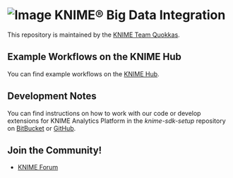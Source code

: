 # ![Image](https://www.knime.com/files/knime_logo_github_40x40_4layers.png) KNIME® Big Data Integration

This repository is maintained by the [KNIME Team Quokkas](mailto:scrum-bd-esi@knime.com).

## Example Workflows on the KNIME Hub

You can find example workflows on the [KNIME Hub](https://hub.knime.com/).

## Development Notes

You can find instructions on how to work with our code or develop extensions for
KNIME Analytics Platform in the _knime-sdk-setup_ repository
on [BitBucket](https://bitbucket.org/KNIME/knime-sdk-setup)
or [GitHub](http://github.com/knime/knime-sdk-setup).

## Join the Community!

* [KNIME Forum](https://forum.knime.com/)
